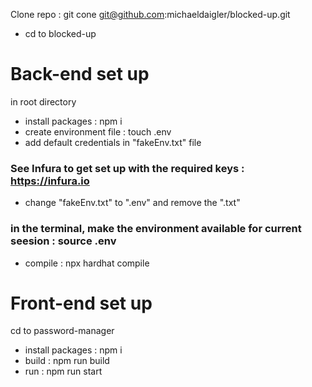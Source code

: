 Clone repo : git cone git@github.com:michaeldaigler/blocked-up.git
* cd to blocked-up

# Back-end set up

in root directory
* install packages : npm i
* create environment file : touch .env
* add default credentials in "fakeEnv.txt" file
### See Infura to get set up with the required keys : https://infura.io
* change "fakeEnv.txt" to ".env" and remove the ".txt"
### in the terminal, make the environment available for current seesion : source .env
* compile : npx hardhat compile

# Front-end set up

cd to password-manager
* install packages : npm i
* build : npm run build
* run : npm run start 


























